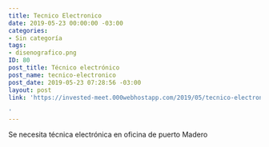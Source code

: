 ```yaml
---
title: Tecnico Electronico
date: 2019-05-23 00:00:00 -03:00
categories:
- Sin categoría
tags:
- disenografico.png
ID: 80
post_title: Técnico electrónico
post_name: tecnico-electronico
post_date: 2019-05-23 07:28:56 -03:00
layout: post
link: 'https://invested-meet.000webhostapp.com/2019/05/tecnico-electronico

'
---
```


Se necesita técnica electrónica en oficina de puerto Madero